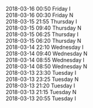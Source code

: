 2018-03-16 00:50 Friday  I  
2018-03-16 00:30 Friday  N  
2018-03-15 21:55 Thursday  I  
2018-03-15 09:40 Thursday  N  
2018-03-15 06:25 Thursday  I  
2018-03-15 06:20 Thursday  N  
2018-03-14 22:10 Wednesday  I  
2018-03-14 09:40 Wednesday  N  
2018-03-14 08:55 Wednesday  I  
2018-03-14 08:50 Wednesday  N  
2018-03-13 23:30 Tuesday  I  
2018-03-13 23:25 Tuesday  N  
2018-03-13 21:20 Tuesday  I  
2018-03-13 21:15 Tuesday  N  
2018-03-13 20:55 Tuesday  I  
